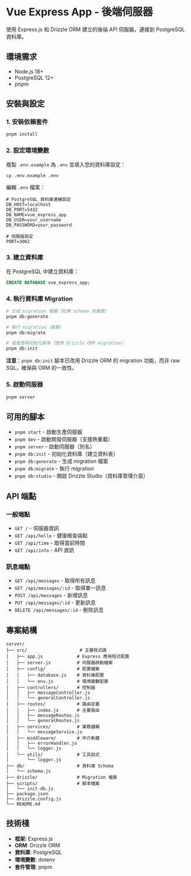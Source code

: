 # Vue Express App - 後端伺服器

使用 Express.js 和 Drizzle ORM 建立的後端 API 伺服器，連接到 PostgreSQL 資料庫。

## 環境需求

- Node.js 18+
- PostgreSQL 12+
- pnpm

## 安裝與設定

### 1. 安裝依賴套件

```bash
pnpm install
```

### 2. 設定環境變數

複製 `.env.example` 為 `.env` 並填入您的資料庫設定：

```bash
cp .env.example .env
```

編輯 `.env` 檔案：

```env
# PostgreSQL 資料庫連線設定
DB_HOST=localhost
DB_PORT=5432
DB_NAME=vue_express_app
DB_USER=your_username
DB_PASSWORD=your_password

# 伺服器設定
PORT=3002
```

### 3. 建立資料庫

在 PostgreSQL 中建立資料庫：

```sql
CREATE DATABASE vue_express_app;
```

### 4. 執行資料庫 Migration

```bash
# 生成 migration 檔案（如果 schema 有變更）
pnpm db:generate

# 執行 migration（推薦）
pnpm db:migrate

# 或者使用初始化腳本（使用 Drizzle ORM migration）
pnpm db:init
```

**注意**：`pnpm db:init` 腳本已改用 Drizzle ORM 的 migration 功能，而非 raw SQL，確保與 ORM 的一致性。

### 5. 啟動伺服器

```bash
pnpm server
```

## 可用的腳本

- `pnpm start` - 啟動生產伺服器
- `pnpm dev` - 啟動開發伺服器（支援熱重載）
- `pnpm server` - 啟動伺服器（別名）
- `pnpm db:init` - 初始化資料庫（建立資料表）
- `pnpm db:generate` - 生成 migration 檔案
- `pnpm db:migrate` - 執行 migration
- `pnpm db:studio` - 開啟 Drizzle Studio（資料庫管理介面）

## API 端點

### 一般端點

- `GET /` - 伺服器資訊
- `GET /api/hello` - 健康檢查端點
- `GET /api/time` - 取得當前時間
- `GET /api/info` - API 資訊

### 訊息端點

- `GET /api/messages` - 取得所有訊息
- `GET /api/messages/:id` - 取得單一訊息
- `POST /api/messages` - 新增訊息
- `PUT /api/messages/:id` - 更新訊息
- `DELETE /api/messages/:id` - 刪除訊息

## 專案結構

```text
server/
├── src/                    # 主要程式碼
│   ├── app.js             # Express 應用程式配置
│   ├── server.js          # 伺服器啟動檔案
│   ├── config/            # 配置檔案
│   │   ├── database.js    # 資料庫配置
│   │   └── env.js         # 環境變數配置
│   ├── controllers/       # 控制器
│   │   ├── messageController.js
│   │   └── generalController.js
│   ├── routes/            # 路由定義
│   │   ├── index.js       # 主要路由
│   │   ├── messageRoutes.js
│   │   └── generalRoutes.js
│   ├── services/          # 業務邏輯
│   │   └── messageService.js
│   ├── middleware/        # 中介軟體
│   │   ├── errorHandler.js
│   │   └── logger.js
│   └── utils/             # 工具函式
│       └── logger.js
├── db/                    # 資料庫 Schema
│   └── schema.js
├── drizzle/               # Migration 檔案
├── scripts/               # 腳本檔案
│   └── init-db.js
├── package.json
├── drizzle.config.js
└── README.md
```

## 技術棧

- **框架**: Express.js
- **ORM**: Drizzle ORM
- **資料庫**: PostgreSQL
- **環境變數**: dotenv
- **套件管理**: pnpm
